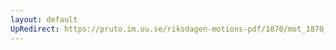```yaml
---
layout: default
UpRedirect: https://pruto.im.uu.se/riksdagen-motions-pdf/1870/mot_1870__ak__106/mot_1870__ak__106-001.pdf
---
```

